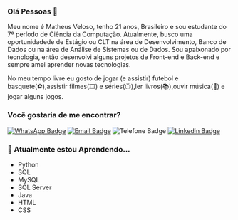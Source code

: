 ### Olá Pessoas 👋

Meu nome é Matheus Veloso, tenho 21 anos, Brasileiro e sou estudante do 7º período de Ciência da Computação. Atualmente, busco uma oportunidadede de Estágio ou CLT na área de Desenvolvimento, Banco de Dados ou na área de Análise de Sistemas ou de Dados. Sou apaixonado por tecnologia, então desenvolvi alguns projetos de Front-end e Back-end e sempre amei aprender novas tecnologias.

No meu tempo livre eu gosto de jogar (e assistir) futebol e basquete(⚽️),assistir filmes(🎞️) e séries(📺),ler livros(📚),ouvir música(🎵) e jogar alguns jogos.

### Você gostaria de me encontrar?

[![WhatsApp Badge](https://img.shields.io/static/v1?label=WhatsApp&message=(21)993286901&color=success)](https://api.whatsapp.com/send?1=pt_BR&phone=5521993286901)
[![Email Badge](https://img.shields.io/badge/Email-mthsveloso@hotmail.com-blue)](mailto:mthsveloso@hotmail.com)
![Telefone Badge](https://img.shields.io/static/v1?label=Telefone%20p/%20Contato&message=(21)995324404&color=blue)
[![Linkedin Badge](https://img.shields.io/badge/-LinkedIn-blue?style=flat-square&logo=Linkedin&logoColor=white&link=https://www.linkedin.com/in/matheus-veloso-da-silva-a1a6a4180/)](https://www.linkedin.com/in/matheus-veloso-da-silva-a1a6a4180/)

### 🌱 Atualmente estou Aprendendo...

- Python
- SQL
- MySQL
- SQL Server
- Java
- HTML
- CSS

